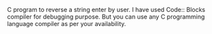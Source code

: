 C program to reverse a string enter by user. I have used Code:: Blocks compiler for debugging purpose. But you can use any C programming language compiler as per your availability.